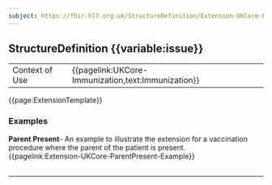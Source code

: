 ```yaml
---
subject: https://fhir.hl7.org.uk/StructureDefinition/Extension-UKCore-ParentPresent
---
```

## StructureDefinition {{variable:issue}}

<table id="addToTranspose">
<tr><td>Context of Use</td>
<td>{{pagelink:UKCore-Immunization,text:Immunization}}</td>
</tr>
</table>

{{page:ExtensionTemplate}}

<div id="Examples" class="tabcontent">
  <h3>Examples</h3>
  <b>Parent Present</b>- An example to illustrate the extension for a vaccination procedure where the parent of the patient is present.<br>
  {{pagelink:Extension-UKCore-ParentPresent-Example}}
  <br><br>
</div>

---
